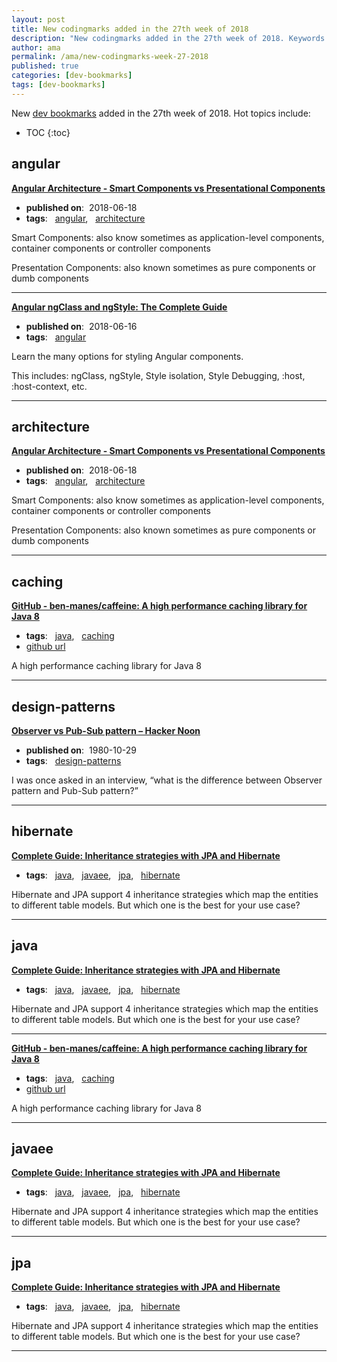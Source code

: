 ```yaml
---
layout: post
title: New codingmarks added in the 27th week of 2018
description: "New codingmarks added in the 27th week of 2018. Keywords: angular, architecture, caching, design-patterns, hibernate, java, javaee and jpa"
author: ama
permalink: /ama/new-codingmarks-week-27-2018
published: true
categories: [dev-bookmarks]
tags: [dev-bookmarks]
---
```

New [dev bookmarks](https://www.bookmarks.dev) added in the 27th week of 2018. Hot topics include:

* TOC
{:toc} 

<!--more-->

## angular 

**[Angular  Architecture - Smart Components vs Presentational Components](https://blog.angular-university.io/angular-2-smart-components-vs-presentation-components-whats-the-difference-when-to-use-each-and-why/)**

  * <i class="fa fa-calendar"></i> **published on**: &nbsp;2018-06-18
  * **tags**: &nbsp; [angular](https://www.bookmarks.dev/search?q=[angular]), &nbsp; [architecture](https://www.bookmarks.dev/search?q=[architecture])

Smart Components: also know sometimes as application-level components, container components or controller components

Presentation Components: also known sometimes as pure components or dumb components

<hr>

**[Angular ngClass and ngStyle: The Complete Guide](https://blog.angular-university.io/angular-ngclass-ngstyle/)**

  * <i class="fa fa-calendar"></i> **published on**: &nbsp;2018-06-16
  * **tags**: &nbsp; [angular](https://www.bookmarks.dev/search?q=[angular])

Learn the many options for styling Angular components.

This includes: ngClass, ngStyle, Style isolation, Style Debugging, :host, :host-context, etc.

<hr>


## architecture 

**[Angular  Architecture - Smart Components vs Presentational Components](https://blog.angular-university.io/angular-2-smart-components-vs-presentation-components-whats-the-difference-when-to-use-each-and-why/)**

  * <i class="fa fa-calendar"></i> **published on**: &nbsp;2018-06-18
  * **tags**: &nbsp; [angular](https://www.bookmarks.dev/search?q=[angular]), &nbsp; [architecture](https://www.bookmarks.dev/search?q=[architecture])

Smart Components: also know sometimes as application-level components, container components or controller components

Presentation Components: also known sometimes as pure components or dumb components

<hr>


## caching 

**[GitHub - ben-manes/caffeine: A high performance caching library for Java 8](https://github.com/ben-manes/caffeine)**

  * **tags**: &nbsp; [java](https://www.bookmarks.dev/search?q=[java]), &nbsp; [caching](https://www.bookmarks.dev/search?q=[caching])
  * <i class="fa fa-github fa-lg"></i> [github url](https://github.com/ben-manes/caffeine)

A high performance caching library for Java 8

<hr>


## design-patterns 

**[Observer vs Pub-Sub pattern – Hacker Noon](https://hackernoon.com/observer-vs-pub-sub-pattern-50d3b27f838c)**

  * <i class="fa fa-calendar"></i> **published on**: &nbsp;1980-10-29
  * **tags**: &nbsp; [design-patterns](https://www.bookmarks.dev/search?q=[design-patterns])

I was once asked in an interview, “what is the difference between Observer pattern and Pub-Sub pattern?”

<hr>


## hibernate 

**[Complete Guide: Inheritance strategies with JPA and Hibernate](https://www.thoughts-on-java.org/complete-guide-inheritance-strategies-jpa-hibernate/)**

  * **tags**: &nbsp; [java](https://www.bookmarks.dev/search?q=[java]), &nbsp; [javaee](https://www.bookmarks.dev/search?q=[javaee]), &nbsp; [jpa](https://www.bookmarks.dev/search?q=[jpa]), &nbsp; [hibernate](https://www.bookmarks.dev/search?q=[hibernate])

Hibernate and JPA support 4 inheritance strategies which map the entities to different table models. But which one is the best for your use case?

<hr>


## java 

**[Complete Guide: Inheritance strategies with JPA and Hibernate](https://www.thoughts-on-java.org/complete-guide-inheritance-strategies-jpa-hibernate/)**

  * **tags**: &nbsp; [java](https://www.bookmarks.dev/search?q=[java]), &nbsp; [javaee](https://www.bookmarks.dev/search?q=[javaee]), &nbsp; [jpa](https://www.bookmarks.dev/search?q=[jpa]), &nbsp; [hibernate](https://www.bookmarks.dev/search?q=[hibernate])

Hibernate and JPA support 4 inheritance strategies which map the entities to different table models. But which one is the best for your use case?

<hr>

**[GitHub - ben-manes/caffeine: A high performance caching library for Java 8](https://github.com/ben-manes/caffeine)**

  * **tags**: &nbsp; [java](https://www.bookmarks.dev/search?q=[java]), &nbsp; [caching](https://www.bookmarks.dev/search?q=[caching])
  * <i class="fa fa-github fa-lg"></i> [github url](https://github.com/ben-manes/caffeine)

A high performance caching library for Java 8

<hr>


## javaee 

**[Complete Guide: Inheritance strategies with JPA and Hibernate](https://www.thoughts-on-java.org/complete-guide-inheritance-strategies-jpa-hibernate/)**

  * **tags**: &nbsp; [java](https://www.bookmarks.dev/search?q=[java]), &nbsp; [javaee](https://www.bookmarks.dev/search?q=[javaee]), &nbsp; [jpa](https://www.bookmarks.dev/search?q=[jpa]), &nbsp; [hibernate](https://www.bookmarks.dev/search?q=[hibernate])

Hibernate and JPA support 4 inheritance strategies which map the entities to different table models. But which one is the best for your use case?

<hr>


## jpa 

**[Complete Guide: Inheritance strategies with JPA and Hibernate](https://www.thoughts-on-java.org/complete-guide-inheritance-strategies-jpa-hibernate/)**

  * **tags**: &nbsp; [java](https://www.bookmarks.dev/search?q=[java]), &nbsp; [javaee](https://www.bookmarks.dev/search?q=[javaee]), &nbsp; [jpa](https://www.bookmarks.dev/search?q=[jpa]), &nbsp; [hibernate](https://www.bookmarks.dev/search?q=[hibernate])

Hibernate and JPA support 4 inheritance strategies which map the entities to different table models. But which one is the best for your use case?

<hr>

